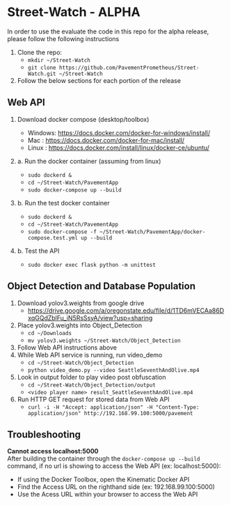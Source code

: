 # Street-Watch - ALPHA
In order to use the evaluate the code in this repo for the alpha release, please follow the following instructions
1. Clone the repo:
   - `mkdir ~/Street-Watch`
   - `git clone https://github.com/PavementPrometheus/Street-Watch.git ~/Street-Watch`
2. Follow the below sections for each portion of the release
## Web API
1. Download docker compose (desktop/toolbox)
   - Windows: https://docs.docker.com/docker-for-windows/install/
   - Mac    : https://docs.docker.com/docker-for-mac/install/
   - Linux  : https://docs.docker.com/install/linux/docker-ce/ubuntu/ 
   
2. a. Run the docker container (assuming from linux)
   - `sudo dockerd &`
   - `cd ~/Street-Watch/PavementApp`
   - `sudo docker-compose up --build`

2. b. Run the test docker container
   - `sudo dockerd &`
   - `cd ~/Street-Watch/PavementApp`
   - `sudo docker-compose -f ~/Street-Watch/PavementApp/docker-compose.test.yml up --build`

3. b. Test the API
   - `sudo docker exec flask python -m unittest`

## Object Detection and Database Population
1. Download yolov3.weights from google drive
   - https://drive.google.com/a/oregonstate.edu/file/d/1TD6mVECAa86DxqGQdZblFu_iN5RsSsyA/view?usp=sharing
2. Place yolov3.weights into Object_Detection
   - `cd ~/Downloads`
   - `mv yolov3.weights ~/Street-Watch/Object_Detection`
3. Follow Web API instructions above
4. While Web API service is running, run video_demo
   - `cd ~/Street-Watch/Object_Detection`
   - `python video_demo.py --video SeattleSeventhAndOlive.mp4`
5. Look in output folder to play video post obfuscation
   - `cd ~/Street-Watch/Object_Detection/output`
   - `<video player name> result_SeattleSeventhAndOlive.mp4`
6. Run HTTP GET request for stored data from Web API
   - `curl -i -H "Accept: application/json" -H "Content-Type: application/json" http://192.168.99.100:5000/pavement`

## Troubleshooting
**Cannot access localhost:5000**  
After building the container through the ```docker-compose up --build``` command, if no url is showing to access the Web API (ex: localhost:5000):
- If using the Docker Toolbox, open the Kinematic Docker API 
- Find the Access URL on the righthand side (ex: 192.168.99.100:5000)
- Use the Acess URL within your browser to access the Web API
